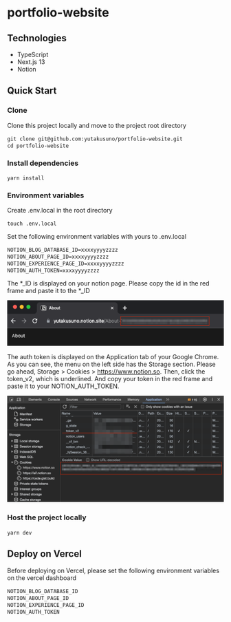 # portfolio-website

## Technologies

- TypeScript
- Next.js 13
- Notion

## Quick Start

### Clone

Clone this project locally and move to the project root directory

```
git clone git@github.com:yutakusuno/portfolio-website.git
cd portfolio-website
```

### Install dependencies

```
yarn install
```

### Environment variables

Create .env.local in the root directory

```
touch .env.local
```

Set the following environment variables with yours to .env.local

```
NOTION_BLOG_DATABASE_ID=xxxxyyyyzzzz
NOTION_ABOUT_PAGE_ID=xxxxyyyyzzzz
NOTION_EXPERIENCE_PAGE_ID=xxxxyyyyzzzz
NOTION_AUTH_TOKEN=xxxxyyyyzzzz
```

The \*\_ID is displayed on your notion page. Please copy the id in the red frame and paste it to the \*\_ID

![page_id](public/img/readme/page_id.png)

The auth token is displayed on the Application tab of your Google Chrome. As you can see, the menu on the left side has the Storage section. Please go ahead, Storage > Cookies > https://www.notion.so. Then, click the token_v2, which is underlined. And copy your token in the red frame and paste it to your NOTION_AUTH_TOKEN.

![auth_token](public/img/readme/auth_token.png)

### Host the project locally

```
yarn dev
```

## Deploy on Vercel

Before deploying on Vercel, please set the following environment variables on the vercel dashboard

```
NOTION_BLOG_DATABASE_ID
NOTION_ABOUT_PAGE_ID
NOTION_EXPERIENCE_PAGE_ID
NOTION_AUTH_TOKEN
```
